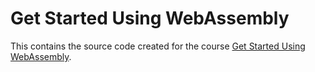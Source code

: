 # Get Started Using WebAssembly

This contains the source code created for the course [Get Started Using WebAssembly](https://egghead.io/courses/get-started-using-webassembly-wasm).
